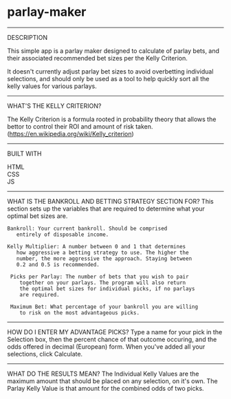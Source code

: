 # parlay-maker
_____________________________________________________________
DESCRIPTION
 
 This simple app is a parlay maker designed to calculate of parlay
    bets, and their associated recommended bet sizes per the Kelly Criterion.
    
 It doesn't currently adjust parlay bet sizes to avoid
    overbetting individual selections, and should only be used as a tool to help
    quickly sort all the kelly values for various parlays.
______________________________________________________________
WHAT'S THE KELLY CRITERION?
    
 The Kelly Criterion is a formula rooted in probability theory
    that allows the bettor to control their ROI and amount of
    risk taken. (https://en.wikipedia.org/wiki/Kelly_criterion)
______________________________________________________________
BUILT WITH

HTML<br>
CSS<br>
JS<br>
______________________________________________________________
 WHAT IS THE BANKROLL AND BETTING STRATEGY SECTION FOR?
    This section sets up the variables that are required to
    determine what your optimal bet sizes are.
    
    Bankroll: Your current bankroll. Should be comprised
       entirely of disposable income.
       
    Kelly Multiplier: A number between 0 and 1 that determines 
       how aggressive a betting strategy to use. The higher the
       number, the more aggressive the approach. Staying between 
       0.2 and 0.5 is recommended.
       
     Picks per Parlay: The number of bets that you wish to pair
        together on your parlays. The program will also return
        the optimal bet sizes for individual picks, if no parlays
        are required.
        
     Maximum Bet: What percentage of your bankroll you are willing 
        to risk on the most advantageous picks.
_______________________________________________________________        
  HOW DO I ENTER MY ADVANTAGE PICKS?
     Type a name for your pick in the Selection box, then the percent
     chance of that outcome occuring, and the odds offered in decimal
     (European) form. When you've added all your selections, click
     Calculate.
 ______________________________________________________________    
  WHAT DO THE RESULTS MEAN?
     The Individual Kelly Values are the maximum amount that should be
     placed on any selection, on it's own. The Parlay Kelly Value is
     that amount for the combined odds of two picks.
